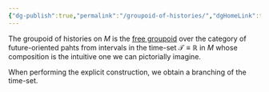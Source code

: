 ```yaml
---
{"dg-publish":true,"permalink":"/groupoid-of-histories/","dgHomeLink":true,"dgPassFrontmatter":false,"dgShowBacklinks":true,"dgShowLocalGraph":true,"dgShowInlineTitle":false,"dgShowFileTree":true,"dgEnableSearch":true}
---
```



The groupoid of histories on $M$ is the [free groupoid](https://ncatlab.org/nlab/show/free+groupoid) over the category of future-oriented pahts from intervals in the time-set $\mathscr{T}\equiv\mathbb{R}$ in $M$ whose composition is the intuitive one we can pictorially imagine.

When performing the explicit construction, we obtain a branching of the time-set.









